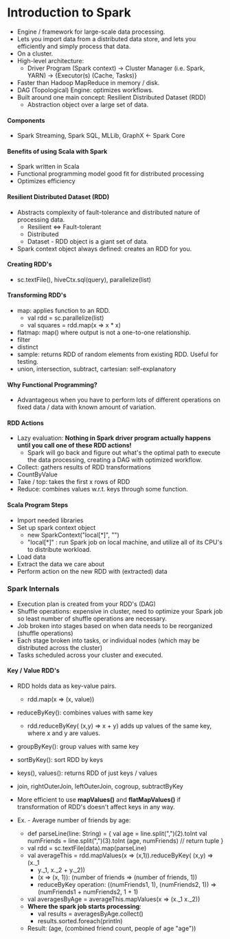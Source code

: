 # Introduction to Spark

* Engine / framework for large-scale data processing.
* Lets you import data from a distributed data store, and lets you efficiently
  and simply process that data.
* On a cluster.
* High-level architecture:
  * Driver Program (Spark context) -> Cluster Manager (i.e. Spark, YARN) ->
    {Executor(s) (Cache, Tasks)}
* Faster than Hadoop MapReduce in memory / disk.
* DAG (Topological) Engine: optimizes workflows.
* Built around one main concept: Resilient Distributed Dataset (RDD)
  * Abstraction object over a large set of data.

#### Components
* Spark Streaming, Spark SQL, MLLib, GraphX <- Spark Core

#### Benefits of using Scala with Spark
* Spark written in Scala
* Functional programming model good fit for distributed processing
* Optimizes efficiency
 
#### Resilient Distributed Dataset (RDD)
* Abstracts complexity of fault-tolerance and distributed nature of processing
  data.
  * Resilient <=> Fault-tolerant
  * Distributed
  * Dataset - RDD object is a giant set of data.
* Spark context object always defined: creates an RDD for you.

#### Creating RDD's
* sc.textFile(), hiveCtx.sql(query), parallelize(list)

#### Transforming RDD's
* map: applies function to an RDD.
  * val rdd = sc.parallelize(list)
  * val squares = rdd.map(x => x * x)
* flatmap: map() where output is not a one-to-one relationship. 
* filter
* distinct
* sample: returns RDD of random elements from existing RDD. Useful for testing. 
* union, intersection, subtract, cartesian: self-explanatory

#### Why Functional Programming?
* Advantageous when you have to perform lots of different operations on fixed
  data / data with known amount of variation.

#### RDD Actions
* Lazy evaluation: **Nothing in Spark driver program actually happens until you call one of these RDD actions!**
  * Spark will go back and figure out what's the optimal path to execute the
    data processing, creating a DAG with optimized workflow.
* Collect: gathers results of RDD transformations
* CountByValue
* Take / top: takes the first x rows of RDD 
* Reduce: combines values w.r.t. keys through some function.
 
#### Scala Program Steps
* Import needed libraries
* Set up spark context object
  * new SparkContext("local[\*]", "<class name>")
  * "local[\*]" : run Spark job on local machine, and utilize all of its CPU's
    to distribute workload.
* Load data
* Extract the data we care about
* Perform action on the new RDD with (extracted) data

### Spark Internals
* Execution plan is created from your RDD's (DAG)
* Shuffle operations: expensive in cluster, need to optimize your Spark job so
  least number of shuffle operations are necessary. 
* Job broken into stages based on when data needs to be reorganized (shuffle
  operations)
* Each stage broken into tasks, or individual nodes (which may be distributed across the cluster)
* Tasks scheduled across  your cluster and executed.

#### Key / Value RDD's
* RDD holds data as key-value pairs.
  * rdd.map(x => (x, value))
* reduceByKey(): combines values with same key
  * rdd.reduceByKey( (x,y) => x + y) adds up values of the same key, where
    x and y are values.
* groupByKey(): group values with same key
* sortByKey(): sort RDD by keys
* keys(), values(): returns RDD of just keys / values
* join, rightOuterJoin, leftOuterJoin, cogroup, subtractByKey
* More efficient to use **mapValues()** and **flatMapValues()** if transformation of RDD's doesn't affect keys in any way.

* Ex. - Average number of friends by age:
  * def parseLine(line: String) = { val age = line.split(",")(2).toInt
                                    val numFriends = line.split(",")(3).toInt
                                    (age, numFriends) // return tuple
                                  }
  * val rdd = sc.textFile(data).map(parseLine)
  * val averageThis = rdd.mapValues(x => (x,1)).reduceByKey( (x,y) => (x.\_1
    + y.\_1, x.\_2 + y.\_2))
    * (x => (x, 1)): (number of friends => (number of friends, 1))
    * reduceByKey operation: ((numFriends1, 1), (numFriends2, 1)) =>
      (numFriends1 + numFriends2, 1 + 1)
  * val averagesByAge = averageThis.mapValues(x => (x.\_1  x.\_2))
  * **Where the spark job starts processing**:
    * val results = averagesByAge.collect()
    * results.sorted.foreach(println)
  * Result: (age, (combined friend count, people of age "age"))


 
 




